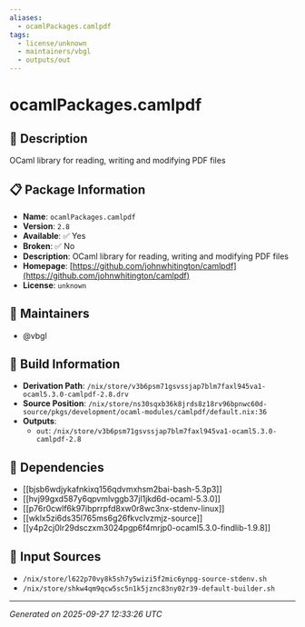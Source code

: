 ```yaml
---
aliases:
  - ocamlPackages.camlpdf
tags:
  - license/unknown
  - maintainers/vbgl
  - outputs/out
---
```


# ocamlPackages.camlpdf

## 📝 Description

OCaml library for reading, writing and modifying PDF files

## 📋 Package Information

- **Name**: `ocamlPackages.camlpdf`
- **Version**: `2.8`
- **Available**: ✅ Yes
- **Broken**: ✅ No
- **Description**: OCaml library for reading, writing and modifying PDF files
- **Homepage**: [https://github.com/johnwhitington/camlpdf](https://github.com/johnwhitington/camlpdf)
- **License**: `unknown`
## 👥 Maintainers

- @vbgl


## 🔧 Build Information

- **Derivation Path**: `/nix/store/v3b6psm71gsvssjap7blm7faxl945va1-ocaml5.3.0-camlpdf-2.8.drv`
- **Source Position**: `/nix/store/ns30sqxb36k8jrds8z18rv96bpnwc60d-source/pkgs/development/ocaml-modules/camlpdf/default.nix:36`
- **Outputs**:
  - `out`:  `/nix/store/v3b6psm71gsvssjap7blm7faxl945va1-ocaml5.3.0-camlpdf-2.8`

## 🔗 Dependencies

- [[bjsb6wdjykafnkixq156qdvmxhsm2bai-bash-5.3p3]]
- [[hvj99gxd587y6qpvmlvggb37jl1jkd6d-ocaml-5.3.0]]
- [[p76r0cwlf6k97ibprrpfd8xw0r8wc3nx-stdenv-linux]]
- [[wklx5zi6ds35l765ms6g26fkvclvzmjz-source]]
- [[y4p2cj0lr29dsczxm3024pgp6f4mrjp0-ocaml5.3.0-findlib-1.9.8]]

## 📁 Input Sources

- `/nix/store/l622p70vy8k5sh7y5wizi5f2mic6ynpg-source-stdenv.sh`
- `/nix/store/shkw4qm9qcw5sc5n1k5jznc83ny02r39-default-builder.sh`

---
*Generated on 2025-09-27 12:33:26 UTC*

